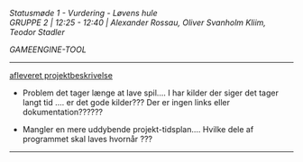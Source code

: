 *Statusmøde 1 - Vurdering - Løvens hule*     
*GRUPPE 2 | 12:25 - 12:40 | Alexander Rossau, Oliver Svanholm Kliim, Teodor Stadler*

*GAMEENGINE-TOOL*   

--------------------------------------------------------------------------------------------

[afleveret projektbeskrivelse](dokument.pdf)

- Problem det tager længe at lave spil.... I har kilder der siger det tager langt tid .... er det gode kilder??? Der er ingen links eller dokumentation??????

- Mangler en mere uddybende projekt-tidsplan.... Hvilke dele af programmet skal laves hvornår ???

--------------------------------------------------------------------------------------------
